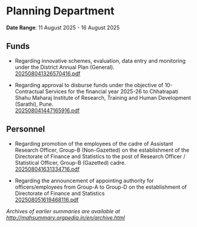 # Planning Department

**Date Range**: 11 August 2025 - 16 August 2025


## Funds
- Regarding innovative schemes, evaluation, data entry and monitoring under the District Annual Plan (General).\
  [202508041326570416.pdf](https://gr.maharashtra.gov.in/Site/Upload/Government%20Resolutions/English/202508041326570416.pdf)

- Regarding approval to disburse funds under the objective of 10-Contractual Services for the financial year 2025-26 to Chhatrapati Shahu Maharaj Institute of Research, Training and Human Development (Sarathi), Pune.\
  [202508041447165916.pdf](https://gr.maharashtra.gov.in/Site/Upload/Government%20Resolutions/English/202508041447165916.pdf)

## Personnel
- Regarding promotion of the employees of the cadre of Assistant Research Officer, Group-B (Non-Gazetted) on the establishment of the Directorate of Finance and Statistics to the post of Research Officer / Statistical Officer, Group-B (Gazetted) cadre.\
  [202508041631334716.pdf](https://gr.maharashtra.gov.in/Site/Upload/Government%20Resolutions/English/202508041631334716.pdf)

- Regarding the announcement of appointing authority for officers/employees from Group-A to Group-D on the establishment of Directorate of Finance and Statistics\
  [202508051619468116.pdf](https://gr.maharashtra.gov.in/Site/Upload/Government%20Resolutions/English/202508051619468116.pdf)


*Archives of earlier summaries are available at http://mahsummary.orgpedia.in/en/archive.html*
